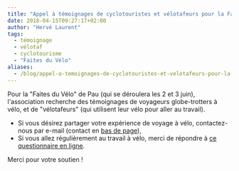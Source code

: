 ```yaml
---
title: "Appel à témoignages de cyclotouristes et vélotafeurs pour la Faites du Vélo 2018"
date: 2018-04-15T09:27:17+02:00
author: "Hervé Laurent"
tags:
  - témoignage
  - vélotaf
  - cyclotourisme
  - "Faites du Vélo"
aliases:
  - /blog/appel-a-temoignages-de-cyclotouristes-et-velotafeurs-pour-la-faites-du-velo-2018/
---
```

Pour la "Faites du Vélo" de Pau (qui se déroulera les 2 et 3 juin), l'association recherche des témoignages de voyageurs globe-trotters à vélo, et de "vélotafeurs" (qui utilisent leur vélo pour aller au travail).

<!--more-->

* Si vous désirez partager votre expérience de voyage à vélo, contactez-nous par
  e-mail (contact en [bas de page](#footer)),
* Si vous allez régulièrement au travail à vélo, merci de répondre à [ce
  questionnaire en ligne](https://goo.gl/forms/4A9iENrIS9oPqZb32).

Merci pour votre soutien !
